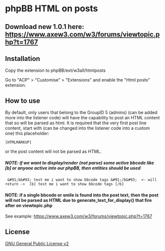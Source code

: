 # phpBB HTML on posts

## Download new 1.0.1 here: https://www.axew3.com/w3/forums/viewtopic.php?t=1767

## Installation

Copy the extension to phpBB/ext/w3all/htmlposts

Go to "ACP" > "Customise" > "Extensions" and enable the "Html posts" extension.

## How to use

By default, only users that belong to the GroupID 5 (admins) (can be added more into the listener code) will have the capability to post an HTML content that so will be parsed as html.
It is required that the very first post line content, start with (can be changed into the listener code into a custom one) this placeholder: 

    [HTMLMARKUP]
    
or the post content will not be parsed as HTML.
##### NOTE: if we want to display/render (not parse) some active bbcode like [b] or anyone active into our phpBB, then entities should be used 
     &#91;b&#93; test me i want to show bbcode tags &#91;/b&#93;  <- will return ->  [b] test me i want to show bbcode tags [/b]
#### NOTE: if a single bbcode or smile is found into the post text, then the post will not be parsed as HTML due to generate_text_for_display() that fire after on viewtopic.php

See example: https://www.axew3.com/w3/forums/viewtopic.php?t=1767


## License

[GNU General Public License v2](license.txt)
